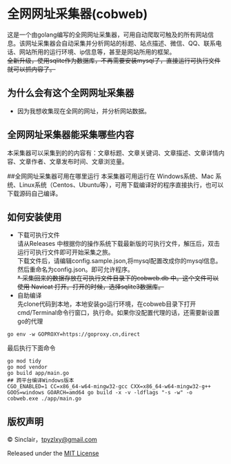 # 全网网址采集器(cobweb)
这是一个由golang编写的全网网址采集器，可用自动爬取可触及的所有网站信息。该网址采集器会自动采集并分析网站的标题、站点描述、微信、QQ、联系电话、网站所用的运行环境、ip信息等，甚至是网站所用的框架。  
<del>全新升级，使用sqlite作为数据库，不再需要安装mysql了，直接运行可执行文件就可以抓内容了。</del>

## 为什么会有这个全网网址采集器
* 因为我想收集现在全网的网址，并分析网站数据。

## 全网网址采集器能采集哪些内容
本采集器可以采集到的的内容有：文章标题、文章关键词、文章描述、文章详情内容、文章作者、文章发布时间、文章浏览量。

##全网网址采集器可用在哪里运行
本采集器可用运行在 Windows系统、Mac 系统、Linux系统（Centos、Ubuntu等），可用下载编译好的程序直接执行，也可以下载源码自己编译。

## 如何安装使用
* 下载可执行文件  
  请从Releases 中根据你的操作系统下载最新版的可执行文件，解压后，双击运行可执行文件即可开始采集之旅。  
  下载文件后，请编辑config.sample.json,将mysql配置改成你的mysql信息。然后重命名为config.json。即可允许程序。  
<del>* 采集回来的数据存放在可执行文件目录下的cobweb.db 中。这个文件可以使用 Navicat 打开。打开的时候，选择sqlite3数据库。</del>
* 自助编译  
  先clone代码到本地，本地安装go运行环境，在cobweb目录下打开cmd/Terminal命令行窗口，执行命。如果你没配置代理的话，还需要新设置go的代理
```shell script
go env -w GOPROXY=https://goproxy.cn,direct
```
  最后执行下面命令  
```shell script
go mod tidy
go mod vendor
go build app/main.go
## 跨平台编译Windows版本
CGO_ENABLED=1 CC=x86_64-w64-mingw32-gcc CXX=x86_64-w64-mingw32-g++ GOOS=windows GOARCH=amd64 go build -x -v -ldflags "-s -w" -o cobweb.exe ./app/main.go
```

## 版权声明
© Sinclair，tpyzlxy@gmail.com

Released under the [MIT License](https://github.com/fesiong/cobweb/blob/master/License)
